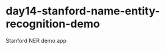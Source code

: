 day14-stanford-name-entity-recognition-demo
===========================================

Stanford NER demo app
